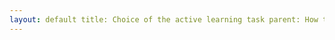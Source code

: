 ```yaml
---
layout: default title: Choice of the active learning task parent: How to use ALAMBIC nav_order: 4 has_children: true
---
```


